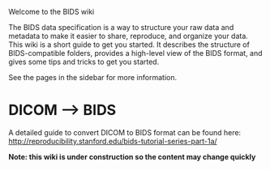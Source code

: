 Welcome to the BIDS wiki

The BIDS data specification is a way to structure your raw data and metadata to make it easier to share, reproduce, and organize your data. This wiki is a short guide to get you started. It describes the structure of BIDS-compatible folders, provides a high-level view of the BIDS format, and gives some tips and tricks to get you started.

See the pages in the sidebar for more information.

# DICOM --> BIDS
A detailed guide to convert DICOM to BIDS format can be found here: http://reproducibility.stanford.edu/bids-tutorial-series-part-1a/
 


**Note: this wiki is under construction so the content may change quickly**
